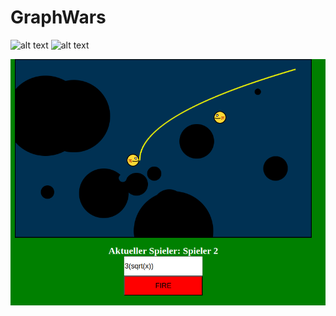 # GraphWars

![alt text](https://github.com/juliwind/GraphWars/blob/img/GW1.png?raw=true)
![alt text](https://github.com/juliwind/GraphWars/img/GW1.png?raw=true)
 
 ![Alt text](/img/GW1.png?raw=true)
